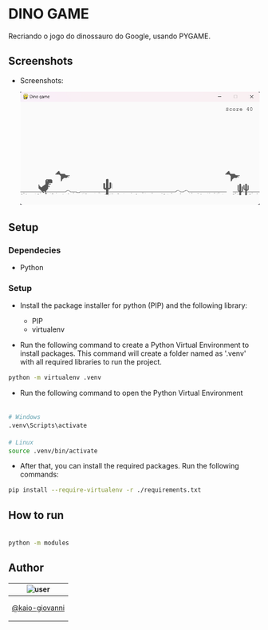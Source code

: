 # DINO GAME
Recriando o jogo do dinossauro do Google, usando PYGAME.

## Screenshots

* Screenshots:

    <img src="screenshots/1.png" alt="dino game" />

## Setup

### Dependecies

- Python

### Setup

- Install the package installer for python (PIP) and the following library:
    - PIP
    - virtualenv

- Run the following command to create a Python Virtual Environment to install packages. This command will create
  a folder named as '.venv' with all required libraries to run the project.

```bash
python -m virtualenv .venv
```

- Run the following command to open the Python Virtual Environment

```bash

# Windows
.venv\Scripts\activate

# Linux
source .venv/bin/activate
```

- After that, you can install the required packages. Run the following commands:

```bash
pip install --require-virtualenv -r ./requirements.txt
```

## How to run

```bash

python -m modules
```


## Author

| ![user](https://avatars1.githubusercontent.com/u/64810260?v=4&s=150) |
| ----------------------------- |
| <p align="center"> <a href="https://github.com/kaio-giovanni"> @kaio-giovanni </a> </p>|
